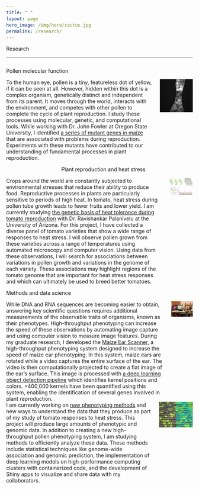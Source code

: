 ```yaml
---
title: " "
layout: page
hero_image: /img/hero/cactus.jpg
permalink: /research/
---
```


<!--
<style type="text/css">
    img { border: 1px solid #000000; }
</style>
-->

<div class="container is-max-desktop">
    <p class="title is-2">Research</p>
</div>

<div class="container is-max-desktop">
    <hr>
	<div class="columns">
		<div class="column is-8">
			<p class="title is-3 mt-4 mb-0">Pollen molecular function</p>
		</div>
		<div class="column is-4">
		</div>
	</div>
</div>
<div class="container is-max-desktop">
	<div class="columns">
		<div class="column is-8">
			To the human eye, pollen is a tiny, featureless dot of yellow, if it can be seen at all. However, hidden within this dot is a complex organism, genetically distinct and independent from its parent. It moves through the world, interacts with the environment, and competes with other pollen to complete the cycle of plant reproduction. I study these processes using molecular, genetic, and computational tools. While working with Dr. John Fowler at Oregon State University, I identified <a href= "https://doi.org/10.1371/journal.pgen.1008462">a series of mutant genes in maize</a> that are associated with problems during reproduction. Experiments with these mutants have contributed to our understanding of fundamental processes in plant reproduction.
		</div>
		<div class="column is-4">
			<img src="/img/pollen_in_oil.jpg" alt="Maize pollen grains in oil">
		</div>
	</div>
</div>
<div class="container is-max-desktop">
	<div class="columns">
		<div class="column is-4">
		</div>
		<div class="column is-8">
			<p class="title is-3 mt-4 mb-0">Plant reproduction and heat stress</p>
		</div>
	</div>
</div>
<div class="container is-max-desktop">
	<div class="columns is-flex-direction-row-reverse">
		<div class="column is-8">
			Crops around the world are constantly subjected to environmental stresses that reduce their ability to produce food. Reproductive processes in plants are particularly sensitive to periods of high heat. In tomato, heat stress during pollen tube growth leads to fewer fruits and lower yield. I am currently studying <a href="https://www.nsf.gov/awardsearch/showAward?AWD_ID=2109832">the genetic basis of heat tolerance during tomato reproduction</a> with Dr. Ravishankar Palanivelu at the University of Arizona. For this project, I have collected a diverse panel of tomato varieties that show a wide range of responses to heat stress. I will observe pollen grown from these varieties across a range of temperatures using automated microscopy and computer vision. Using data from these observations, I will search for associations between variations in pollen growth and variations in the genome of each variety. These associations may highlight regions of the tomato genome that are important for heat stress responses and which can ultimately be used to breed better tomatoes.
		</div>
		<div class="column is-4">
			<img src="/img/thermotolerance_fig.jpg" alt="Diagram of tomato thermotolerance experiment">
		</div>
	</div>
</div>
<div class="container is-max-desktop">
	<div class="columns">
		<div class="column is-8">
			<p class="title is-3 mt-4 mb-0">Methods and data science</p>
		</div>
		<div class="column is-4">
		</div>
	</div>
</div>
<div class="container is-max-desktop">
	<div class="columns">
		<div class="column is-8">
			While DNA and RNA sequences are becoming easier to obtain, answering key scientific questions requires additional measurements of the observable traits of organisms, known as their phenotypes. High-throughput phenotyping can increase the speed of these observations by automating image capture and using computer vision to measure image features. During my graduate research, I developed the <a href="https://doi.org/10.1111/tpj.15166">Maize Ear Scanner</a>, a high-throughput phenotyping system designed to increase the speed of maize ear phenotyping. In this system, maize ears are rotated while a video captures the entire surface of the ear. The video is then computationally projected to create a flat image of the ear’s surface. This image is processed with <a href="https://github.com/fowler-lab-osu/EarVision">a deep learning object detection pipeline</a> which identifies kernel positions and colors. >400,000 kernels have been quantified using this system, enabling the identification of several genes involved in plant reproduction.
		</div>
		<div class="column is-4">
			<img src="/img/maize_ear_scanner.jpg" alt="Maize ear scanner">
		</div>
	</div>
</div>
<div class="container is-max-desktop">
	<div class="columns is-flex-direction-row-reverse">
		<div class="column is-8">
			I am currently working on <a href= "https://doi.org/10.1007/s00497-021-00407-2">new phenotyping methods</a> and new ways to understand the data that they produce as part of my study of tomato responses to heat stress. This project will produce large amounts of phenotypic and genomic data. In addition to creating a new high-throughput pollen phenotyping system, I am studying methods to efficiently analyze these data. These methods include statistical techniques like genome-wide association and genomic prediction, the implementation of deep learning models on high-performance computing clusters with containerized code, and the development of Shiny apps to visualize and share data with my collaborators.
		</div>
		<div class="column is-4">
			<img src="/img/earvision.jpg" alt="Maize ear scanner">
		</div>
	</div>
</div>
